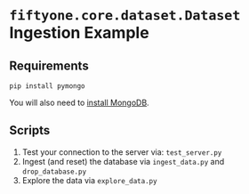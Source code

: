 # `fiftyone.core.dataset.Dataset` Ingestion Example

## Requirements

```
pip install pymongo
```

You will also need to
[install MongoDB](https://www.mongodb.com/download-center/community).

## Scripts

1) Test your connection to the server via: `test_server.py`
2) Ingest (and reset) the database via `ingest_data.py` and `drop_database.py`
3) Explore the data via `explore_data.py`
